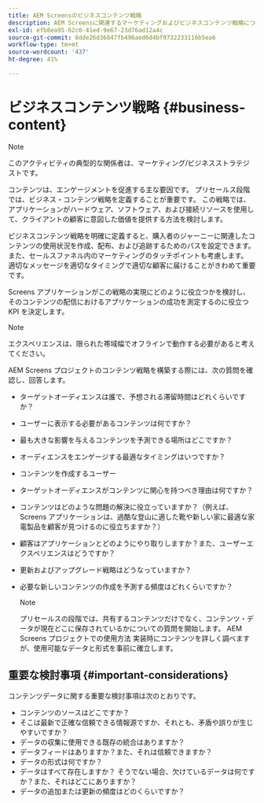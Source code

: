 ```yaml
---
title: AEM Screensのビジネスコンテンツ戦略
description: AEM Screensに関連するマーケティングおよびビジネスコンテンツ戦略について詳しく説明します。
exl-id: efb8ea95-62c0-41ed-9e67-23d76ad12a4c
source-git-commit: 8dde26d36847fb496aed6d4bf9732233116b5ea6
workflow-type: tm+mt
source-wordcount: '437'
ht-degree: 41%

---
```


# ビジネスコンテンツ戦略 {#business-content}

>[!NOTE]
>
>このアクティビティの典型的な関係者は、マーケティング/ビジネスストラテジストです。

コンテンツは、エンゲージメントを促進する主な要因です。 プリセールス段階では、ビジネス・コンテンツ戦略を定義することが重要です。 この戦略では、アプリケーションがハードウェア、ソフトウェア、および接続リソースを使用して、クライアントの顧客に意図した価値を提供する方法を検討します。

ビジネスコンテンツ戦略を明確に定義すると、購入者のジャーニーに関連したコンテンツの使用状況を作成、配布、および追跡するためのパスを設定できます。 また、セールスファネル内のマーケティングのタッチポイントも考慮します。 適切なメッセージを適切なタイミングで適切な顧客に届けることがきわめて重要です。

Screens アプリケーションがこの戦略の実現にどのように役立つかを検討し、そのコンテンツの配信におけるアプリケーションの成功を測定するのに役立つ KPI を決定します。

>[!NOTE]
>
>エクスペリエンスは、限られた帯域幅でオフラインで動作する必要があると考えてください。

AEM Screens プロジェクトのコンテンツ戦略を構築する際には、次の質問を確認し、回答します。

* ターゲットオーディエンスは誰で、予想される滞留時間はどれくらいですか？
* ユーザーに表示する必要があるコンテンツは何ですか？
* 最も大きな影響を与えるコンテンツを予測できる場所はどこですか？
* オーディエンスをエンゲージする最適なタイミングはいつですか？
* コンテンツを作成するユーザー
* ターゲットオーディエンスがコンテンツに関心を持つべき理由は何ですか？
* コンテンツはどのような問題の解決に役立っていますか？（例えば、Screens アプリケーションは、過酷な登山に適した靴や新しい家に最適な家電製品を顧客が見つけるのに役立ちますか？）
* 顧客はアプリケーションとどのようにやり取りしますか？また、ユーザーエクスペリエンスはどうですか？
* 更新およびアップグレード戦略はどうなっていますか？
* 必要な新しいコンテンツの作成を予測する頻度はどれくらいですか？

  >[!NOTE]
  >
  >プリセールスの段階では、共有するコンテンツだけでなく、コンテンツ・データが現在どこに保存されているかについての質問を開始します。 AEM Screens プロジェクトでの使用方法 実装時にコンテンツを詳しく調べますが、使用可能なデータと形式を事前に確立します。

## 重要な検討事項 {#important-considerations}

コンテンツデータに関する重要な検討事項は次のとおりです。

* コンテンツのソースはどこですか？
* そこは最新で正確な信頼できる情報源ですか、それとも、矛盾や誤りが生じやすいですか？
* データの収集に使用できる既存の統合はありますか？
* データフィードはありますか？また、それは信頼できますか？
* データの形式は何ですか？
* データはすべて存在しますか？ そうでない場合、欠けているデータは何ですか？また、それはどこにありますか？
* データの追加または更新の頻度はどのくらいですか？
